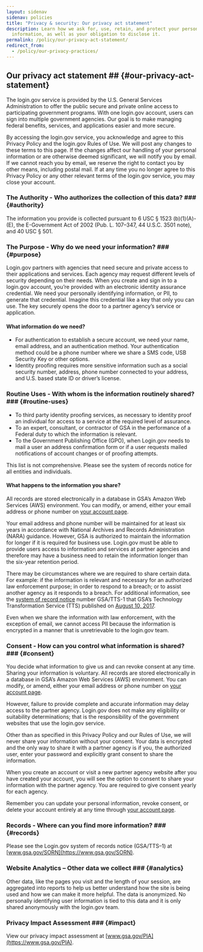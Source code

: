 ```yaml
---
layout: sidenav
sidenav: policies
title: "Privacy & security: Our privacy act statement"
description: Learn how we ask for, use, retain, and protect your personal
  information, as well as your obligation to disclose it.
permalink: /policy/our-privacy-act-statement/
redirect_from:
  - /policy/our-privacy-practices/
---
```

## Our privacy act statement ## {#our-privacy-act-statement}

The login.gov service is provided by the U.S. General Services Administration to offer the public secure and private online access to participating government programs. With one login.gov account, users can sign into multiple government agencies. Our goal is to make managing federal benefits, services, and applications easier and more secure.

By accessing the login.gov service, you acknowledge and agree to this Privacy Policy and the login.gov Rules of Use. We will post any changes to these terms to this page. If the changes affect our handling of your personal information or are otherwise deemed significant, we will notify you by email. If we cannot reach you by email, we reserve the right to contact you by other means, including postal mail. If at any time you no longer agree to this Privacy Policy or any other relevant terms of the login.gov service, you may close your account.

### The Authority - Who authorizes the collection of this data?  ### {#authority}

The information you provide is collected pursuant to 6 USC § 1523 (b)(1)(A)-(E), the E-Government Act of 2002 (Pub. L. 107–347, 44 U.S.C. 3501 note), and 40 USC § 501.

### The Purpose - Why do we need your information? ### {#purpose}

Login.gov partners with agencies that need secure and private access to their applications and services. Each agency may request different levels of security depending on their needs. When you create and sign in to a login.gov account, you’re provided with an electronic identity assurance credential. We need your personally identifying information, or PII, to generate that credential. Imagine this credential like a key that only you can use. The key securely opens the door to a partner agency’s service or application.

#### What information do we need?

* For authentication to establish a secure account, we need your name, email address, and an authentication method. Your authentication method could be a phone number where we share a SMS code, USB Security Key or other options.
* Identity proofing requires more sensitive information such as a social security number, address, phone number connected to your address, and U.S. based state ID or driver’s license.

### Routine Uses - With whom is the information routinely shared? ### {#routine-uses}

* To third party identity proofing services, as necessary to identity proof an individual for access to a service at the required level of assurance.
* To an expert, consultant, or contractor of GSA in the performance of a Federal duty to which the information is relevant.
* To the Government Publishing Office (GPO), when Login.gov needs to mail a user an address confirmation form or if a user requests mailed notifications of account changes or of proofing attempts.

This list is not comprehensive. Please see the system of records notice for all entities and individuals.

#### What happens to the information you share?

All records are stored electronically in a database in GSA’s Amazon Web Services (AWS) environment. You can modify, or amend, either your email address or phone number on [your account page](https://secure.login.gov/account).

Your email address and phone number will be maintained for at least six years in accordance with National Archives and Records Administration (NARA) guidance. However, GSA is authorized to maintain the information for longer if it is required for business use. Login.gov must be able to provide users access to information and services at partner agencies and therefore may have a business need to retain the information longer than the six-year retention period.

There may be circumstances where we are required to share certain data. For example: if the information is relevant and necessary for an authorized law enforcement purpose; in order to respond to a breach; or to assist another agency as it responds to a breach. For additional information, see the [system of record notice](https://www.federalregister.gov/documents/2017/08/10/2017-16852/privacy-act-of-1974-system-of-records) number GSA/TTS-1 that GSA’s Technology Transformation Service (TTS) published on [August 10, 2017](https://www.federalregister.gov/documents/2017/08/10/2017-16852/privacy-act-of-1974-system-of-records).

Even when we share the information with law enforcement, with the exception of email, we cannot access PII because the information is encrypted in a manner that is unretrievable to the login.gov team.

### Consent - How can you control what information is shared? ### {#consent}

You decide what information to give us and can revoke consent at any time. Sharing your information is voluntary. All records are stored electronically in a database in GSA’s Amazon Web Services (AWS) environment. You can modify, or amend, either your email address or phone number on [your account page](https://secure.login.gov/account).

However, failure to provide complete and accurate information may delay access to the partner agency. Login.gov does not make any eligibility or suitability determinations; that is the responsibility of the government websites that use the login.gov service.

Other than as specified in this Privacy Policy and our Rules of Use, we will never share your information without your consent. Your data is encrypted and the only way to share it with a partner agency is if you, the authorized user, enter your password and explicitly grant consent to share the information.

When you create an account or visit a new partner agency website after you have created your account, you will see the option to consent to share your information with the partner agency. You are required to give consent yearly for each agency.

Remember you can update your personal information, revoke consent, or delete your account entirely at any time through [your account page](https://secure.login.gov/account).

### Records - Where can you find more information? ### {#records}

Please see the Login.gov system of records notice (GSA/TTS–1) at [www.gsa.gov/SORN](https://www.gsa.gov/SORN).

### Website Analytics – Other data we collect ### {#analytics}

Other data, like the pages you visit and the length of your session, are aggregated into reports to help us better understand how the site is being used and how we can make it more helpful. The data is anonymized. No personally identifying user information is tied to this data and it is only shared anonymously with the login.gov team.

### Privacy Impact Assessment ### {#impact}

View our privacy impact assessment at [www.gsa.gov/PIA](https://www.gsa.gov/PIA).